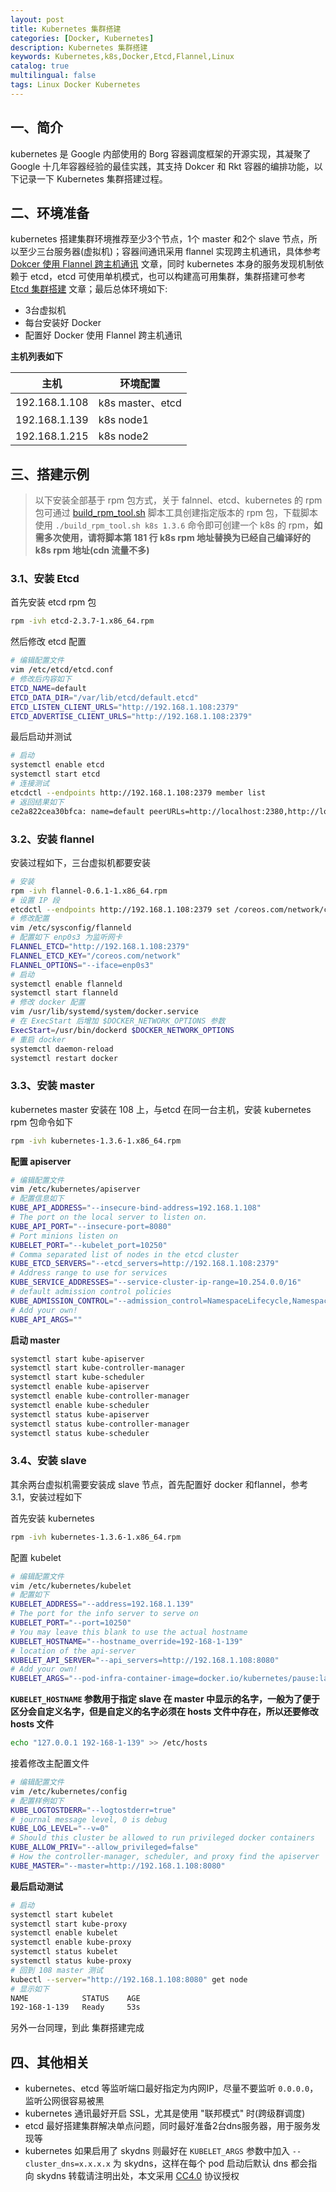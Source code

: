 ```yaml
---
layout: post
title: Kubernetes 集群搭建
categories: [Docker, Kubernetes]
description: Kubernetes 集群搭建
keywords: Kubernetes,k8s,Docker,Etcd,Flannel,Linux
catalog: true
multilingual: false
tags: Linux Docker Kubernetes
---
```




## 一、简介

kubernetes 是 Google 内部使用的 Borg 容器调度框架的开源实现，其凝聚了 Google 十几年容器经验的最佳实践，其支持 Dokcer 和 Rkt 容器的编排功能，以下记录一下 Kubernetes 集群搭建过程。

## 二、环境准备

kubernetes 搭建集群环境推荐至少3个节点，1个 master 和2个 slave 节点，所以至少三台服务器(虚拟机)；容器间通讯采用 flannel 实现跨主机通讯，具体参考 [Dokcer 使用 Flannel 跨主机通讯](http://mritd.me/2016/09/03/Dokcer-%E4%BD%BF%E7%94%A8-Flannel-%E8%B7%A8%E4%B8%BB%E6%9C%BA%E9%80%9A%E8%AE%AF/) 文章，同时 kubernetes 本身的服务发现机制依赖于 etcd，etcd 可使用单机模式，也可以构建高可用集群，集群搭建可参考 [Etcd 集群搭建](http://mritd.me/2016/09/01/Etcd-%E9%9B%86%E7%BE%A4%E6%90%AD%E5%BB%BA/) 文章；最后总体环境如下:

<!--more-->

- 3台虚拟机
- 每台安装好 Docker
- 配置好 Docker 使用 Flannel 跨主机通讯

**主机列表如下**

|主机|环境配置|
|----|--------|
|192.168.1.108|k8s master、etcd|
|192.168.1.139|k8s node1|
|192.168.1.215|k8s node2|

## 三、搭建示例

> 以下安装全部基于 rpm 包方式，关于 falnnel、etcd、kubernetes 的 rpm 包可通过 [build\_rpm\_tool.sh](https://github.com/mritd/shell_scripts/blob/master/build_rpm_tool.sh) 脚本工具创建指定版本的 rpm 包，下载脚本使用 `./build_rpm_tool.sh k8s 1.3.6` 命令即可创建一个 k8s 的 rpm，**如需多次使用，请将脚本第 181 行 k8s rpm 地址替换为已经自己编译好的 k8s rpm 地址(cdn 流量不多)**


### 3.1、安装 Etcd

首先安装 etcd rpm 包

``` sh
rpm -ivh etcd-2.3.7-1.x86_64.rpm
```

然后修改 etcd 配置

``` sh
# 编辑配置文件
vim /etc/etcd/etcd.conf
# 修改后内容如下
ETCD_NAME=default
ETCD_DATA_DIR="/var/lib/etcd/default.etcd"
ETCD_LISTEN_CLIENT_URLS="http://192.168.1.108:2379"
ETCD_ADVERTISE_CLIENT_URLS="http://192.168.1.108:2379"
```

最后启动并测试

``` sh
# 启动
systemctl enable etcd
systemctl start etcd
# 连接测试
etcdctl --endpoints http://192.168.1.108:2379 member list
# 返回结果如下
ce2a822cea30bfca: name=default peerURLs=http://localhost:2380,http://localhost:7001 clientURLs=http://192.168.1.108:2379 isLeader=true
```

### 3.2、安装 flannel

安装过程如下，三台虚拟机都要安装

``` sh
# 安装
rpm -ivh flannel-0.6.1-1.x86_64.rpm
# 设置 IP 段
etcdctl --endpoints http://192.168.1.108:2379 set /coreos.com/network/config '{"NetWork":"10.0.0.0/16"}'
# 修改配置
vim /etc/sysconfig/flanneld
# 配置如下 enp0s3 为监听网卡
FLANNEL_ETCD="http://192.168.1.108:2379"
FLANNEL_ETCD_KEY="/coreos.com/network"
FLANNEL_OPTIONS="--iface=enp0s3"
# 启动
systemctl enable flanneld
systemctl start flanneld
# 修改 docker 配置
vim /usr/lib/systemd/system/docker.service
# 在 ExecStart 后增加 $DOCKER_NETWORK_OPTIONS 参数
ExecStart=/usr/bin/dockerd $DOCKER_NETWORK_OPTIONS
# 重启 docker
systemctl daemon-reload
systemctl restart docker
```

### 3.3、安装 master

kubernetes master 安装在 108 上，与etcd 在同一台主机，安装 kubernetes rpm 包命令如下

``` sh
rpm -ivh kubernetes-1.3.6-1.x86_64.rpm
```

**配置 apiserver**

``` sh
# 编辑配置文件
vim /etc/kubernetes/apiserver
# 配置信息如下
KUBE_API_ADDRESS="--insecure-bind-address=192.168.1.108"
# The port on the local server to listen on.
KUBE_API_PORT="--insecure-port=8080"
# Port minions listen on
KUBELET_PORT="--kubelet_port=10250"
# Comma separated list of nodes in the etcd cluster
KUBE_ETCD_SERVERS="--etcd_servers=http://192.168.1.108:2379"
# Address range to use for services
KUBE_SERVICE_ADDRESSES="--service-cluster-ip-range=10.254.0.0/16"
# default admission control policies
KUBE_ADMISSION_CONTROL="--admission_control=NamespaceLifecycle,NamespaceExists,LimitRanger,SecurityContextDeny,ServiceAccount,ResourceQuota"
# Add your own!
KUBE_API_ARGS=""
```


**启动 master**

``` sh
systemctl start kube-apiserver
systemctl start kube-controller-manager
systemctl start kube-scheduler
systemctl enable kube-apiserver
systemctl enable kube-controller-manager
systemctl enable kube-scheduler
systemctl status kube-apiserver
systemctl status kube-controller-manager
systemctl status kube-scheduler
```

### 3.4、安装 slave

其余两台虚拟机需要安装成 slave 节点，首先配置好 docker 和flannel，参考 3.1，安装过程如下

首先安装 kubernetes

``` sh
rpm -ivh kubernetes-1.3.6-1.x86_64.rpm
```

配置 kubelet

``` sh
# 编辑配置文件
vim /etc/kubernetes/kubelet
# 配置如下
KUBELET_ADDRESS="--address=192.168.1.139"
# The port for the info server to serve on
KUBELET_PORT="--port=10250"
# You may leave this blank to use the actual hostname
KUBELET_HOSTNAME="--hostname_override=192-168-1-139"
# location of the api-server
KUBELET_API_SERVER="--api_servers=http://192.168.1.108:8080"
# Add your own!
KUBELET_ARGS="--pod-infra-container-image=docker.io/kubernetes/pause:latest"
```

**`KUBELET_HOSTNAME` 参数用于指定 slave 在 master 中显示的名字，一般为了便于区分会自定义名字，但是自定义的名字必须在 hosts 文件中存在，所以还要修改 hosts 文件**

``` sh
echo "127.0.0.1 192-168-1-139" >> /etc/hosts
```

接着修改主配置文件

``` sh
# 编辑配置文件
vim /etc/kubernetes/config
# 配置样例如下
KUBE_LOGTOSTDERR="--logtostderr=true"
# journal message level, 0 is debug
KUBE_LOG_LEVEL="--v=0"
# Should this cluster be allowed to run privileged docker containers
KUBE_ALLOW_PRIV="--allow_privileged=false"
# How the controller-manager, scheduler, and proxy find the apiserver
KUBE_MASTER="--master=http://192.168.1.108:8080"
```

**最后启动测试**

``` sh
# 启动
systemctl start kubelet
systemctl start kube-proxy
systemctl enable kubelet
systemctl enable kube-proxy
systemctl status kubelet
systemctl status kube-proxy
# 回到 108 master 测试
kubectl --server="http://192.168.1.108:8080" get node
# 显示如下
NAME            STATUS    AGE
192-168-1-139   Ready     53s
```

另外一台同理，到此 集群搭建完成

## 四、其他相关

- kubernetes、etcd 等监听端口最好指定为内网IP，尽量不要监听 `0.0.0.0`，监听公网很容易被黑
- kubernetes 通讯最好开启 SSL，尤其是使用 "联邦模式" 时(跨级群调度)
- etcd 最好搭建集群解决单点问题，同时最好准备2台dns服务器，用于服务发现等
- kubernetes 如果启用了 skydns 则最好在 `KUBELET_ARGS` 参数中加入 `--cluster_dns=x.x.x.x` 为 skydns，这样在每个 pod 启动后默认 dns 都会指向 skydns
转载请注明出处，本文采用 [CC4.0](http://creativecommons.org/licenses/by-nc-nd/4.0/) 协议授权
